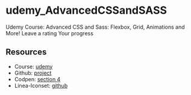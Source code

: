# udemy_AdvancedCSSandSASS
Udemy Course: Advanced CSS and Sass: Flexbox, Grid, Animations and More! Leave a rating Your progress

## Resources
* Course: [udemy](https://www.udemy.com/course/advanced-css-and-sass/)
* Github: [project](https://github.com/kozigh01/udemy_AdvancedCSSandSASS)
* Codpen: [section 4](https://codepen.io/kozigh01/pen/MWYGQVR?editors=1100)
* Linea-Iconset: [github](https://github.com/linea-io/Linea-Iconset)
